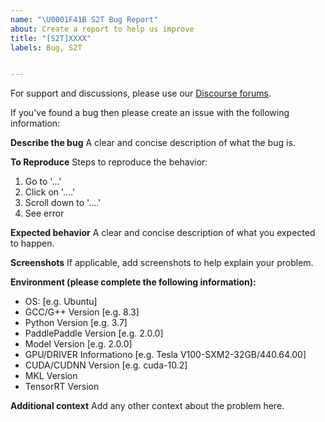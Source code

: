 ```yaml
---
name: "\U0001F41B S2T Bug Report"
about: Create a report to help us improve
title: "[S2T]XXXX"
labels: Bug, S2T


---
```


For support and discussions, please use our [Discourse forums](https://github.com/PaddlePaddle/DeepSpeech/discussions).

If you've found a bug then please create an issue with the following information:

**Describe the bug**
A clear and concise description of what the bug is.

**To Reproduce**
Steps to reproduce the behavior:
1. Go to '...'
2. Click on '....'
3. Scroll down to '....'
4. See error

**Expected behavior**
A clear and concise description of what you expected to happen.

**Screenshots**
If applicable, add screenshots to help explain your problem.

**Environment (please complete the following information):**
 - OS: [e.g. Ubuntu]
 - GCC/G++ Version [e.g. 8.3]
 - Python Version [e.g. 3.7]
 - PaddlePaddle Version [e.g. 2.0.0]
 - Model Version [e.g. 2.0.0]
 - GPU/DRIVER Informationo [e.g. Tesla V100-SXM2-32GB/440.64.00]
 - CUDA/CUDNN Version [e.g. cuda-10.2]
 - MKL Version
- TensorRT Version

**Additional context**
Add any other context about the problem here.
